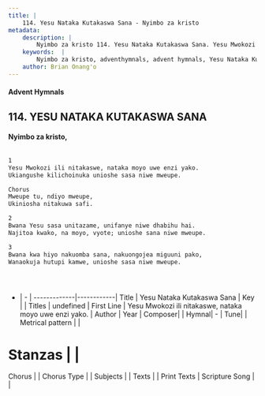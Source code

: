 ```yaml
---
title: |
    114. Yesu Nataka Kutakaswa Sana - Nyimbo za kristo
metadata:
    description: |
        Nyimbo za kristo 114. Yesu Nataka Kutakaswa Sana. Yesu Mwokozi ili nitakaswe, nataka moyo uwe enzi yako. Ukiangushe kilichoinuka unioshe sasa niwe mweupe.  Chorus	 Mweupe tu, ndiyo mweupe, Ukiniosha nitakuwa safi.  2	 Bwana Yesu sasa unitazame, unifanye niwe dhabihu hai. Najitoa kwako, na moyo, vyote; unioshe sana niwe mweupe.  3	 Bwana kwa hiyo nakuomba sana, nakuongojea miguuni pako, Wanaokuja hutupi kamwe, unioshe sasa niwe mweupe.     
    keywords:  |
        Nyimbo za kristo, adventhymnals, advent hymnals, Yesu Nataka Kutakaswa Sana, Yesu Mwokozi ili nitakaswe, nataka moyo uwe enzi yako.. 
    author: Brian Onang'o
---
```


#### Advent Hymnals
## 114. YESU NATAKA KUTAKASWA SANA
####  Nyimbo za kristo,

```txt

1
Yesu Mwokozi ili nitakaswe, nataka moyo uwe enzi yako.
Ukiangushe kilichoinuka unioshe sasa niwe mweupe.

Chorus	
Mweupe tu, ndiyo mweupe,
Ukiniosha nitakuwa safi.

2	
Bwana Yesu sasa unitazame, unifanye niwe dhabihu hai.
Najitoa kwako, na moyo, vyote; unioshe sana niwe mweupe.

3	
Bwana kwa hiyo nakuomba sana, nakuongojea miguuni pako,
Wanaokuja hutupi kamwe, unioshe sasa niwe mweupe.





```

- |   -  |
-------------|------------|
Title | Yesu Nataka Kutakaswa Sana |
Key |  |
Titles | undefined |
First Line | Yesu Mwokozi ili nitakaswe, nataka moyo uwe enzi yako. |
Author | 
Year | 
Composer| |
Hymnal|  - |
Tune|  |
Metrical pattern | |
# Stanzas |  |
Chorus |  |
Chorus Type |  |
Subjects | |
Texts |  |
Print Texts | 
Scripture Song |  |
    
